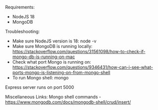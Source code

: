 Requirements:
* NodeJS 18
* MongoDB

Troubleshooting:
* Make sure NodeJS version is 18: node -v
* Make sure MongoDB is running locally: https://stackoverflow.com/questions/31561098/how-to-check-if-mongo-db-is-running-on-mac
* Check what port Mongo is running on: https://stackoverflow.com/questions/9346431/how-can-i-see-what-ports-mongo-is-listening-on-from-mongo-shell
* To run Mongo shell: mongo


Express server runs on port 5000

Miscellaneous Links:
Mongo shell commands - https://www.mongodb.com/docs/mongodb-shell/crud/insert/